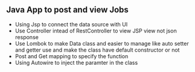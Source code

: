 ## Java App to post and view Jobs
- Using Jsp to connect the data source with UI
- Use Controller intead of RestController to view JSP view not json response
- Use Lombok to make Data class and easier to manage like auto setter and getter use and make the class have default constructor or not
- Post and Get mapping to specify the function
- Using Autowire to inject the paramter in the class
  
